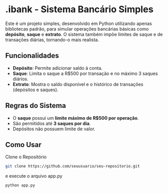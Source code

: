 # .ibank - Sistema Bancário Simples

Este é um projeto simples, desenvolvido em Python utilizando apenas bibliotecas padrão, para simular operações bancárias básicas como **depósito**, **saque** e **extrato**. O sistema também impõe limites de saque e de transações diárias, tornando-o mais realista.

## Funcionalidades

- **Depósito**: Permite adicionar saldo à conta.
- **Saque**: Limita o saque a R$500 por transação e no máximo 3 saques diários.
- **Extrato**: Mostra o saldo disponível e o histórico de transações (depósitos e saques).

## Regras do Sistema

- O **saque** possui um **limite máximo de R$500 por operação**.
- São permitidos até **3 saques por dia**.
- Depósitos não possuem limite de valor.

## Como Usar

Clone o Repositório

```bash
git clone https://github.com/seuusuario/seu-repositorio.git
```

e execute o arquivo app.py

```bash
python app.py
```